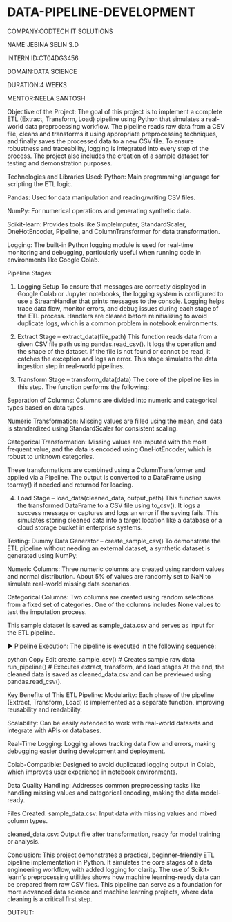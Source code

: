# DATA-PIPELINE-DEVELOPMENT

COMPANY:CODTECH IT SOLUTIONS

NAME:JEBINA SELIN S.D

INTERN ID:CT04DG3456

DOMAIN:DATA SCIENCE

DURATION:4 WEEKS

MENTOR:NEELA SANTOSH

Objective of the Project:
The goal of this project is to implement a complete ETL (Extract, Transform, Load) pipeline using Python that simulates a real-world data preprocessing workflow. The pipeline reads raw data from a CSV file, cleans and transforms it using appropriate preprocessing techniques, and finally saves the processed data to a new CSV file. To ensure robustness and traceability, logging is integrated into every step of the process. The project also includes the creation of a sample dataset for testing and demonstration purposes.

 Technologies and Libraries Used:
Python: Main programming language for scripting the ETL logic.

Pandas: Used for data manipulation and reading/writing CSV files.

NumPy: For numerical operations and generating synthetic data.

Scikit-learn: Provides tools like SimpleImputer, StandardScaler, OneHotEncoder, Pipeline, and ColumnTransformer for data transformation.

Logging: The built-in Python logging module is used for real-time monitoring and debugging, particularly useful when running code in environments like Google Colab.

 Pipeline Stages:
1. Logging Setup
To ensure that messages are correctly displayed in Google Colab or Jupyter notebooks, the logging system is configured to use a StreamHandler that prints messages to the console. Logging helps trace data flow, monitor errors, and debug issues during each stage of the ETL process. Handlers are cleared before reinitializing to avoid duplicate logs, which is a common problem in notebook environments.

2. Extract Stage – extract_data(file_path)
This function reads data from a given CSV file path using pandas.read_csv(). It logs the operation and the shape of the dataset. If the file is not found or cannot be read, it catches the exception and logs an error. This stage simulates the data ingestion step in real-world pipelines.

3. Transform Stage – transform_data(data)
The core of the pipeline lies in this step. The function performs the following:

Separation of Columns: Columns are divided into numeric and categorical types based on data types.

Numeric Transformation: Missing values are filled using the mean, and data is standardized using StandardScaler for consistent scaling.

Categorical Transformation: Missing values are imputed with the most frequent value, and the data is encoded using OneHotEncoder, which is robust to unknown categories.

These transformations are combined using a ColumnTransformer and applied via a Pipeline. The output is converted to a DataFrame using toarray() if needed and returned for loading.

4. Load Stage – load_data(cleaned_data, output_path)
This function saves the transformed DataFrame to a CSV file using to_csv(). It logs a success message or captures and logs an error if the saving fails. This simulates storing cleaned data into a target location like a database or a cloud storage bucket in enterprise systems.

 Testing: Dummy Data Generator – create_sample_csv()
To demonstrate the ETL pipeline without needing an external dataset, a synthetic dataset is generated using NumPy:

Numeric Columns: Three numeric columns are created using random values and normal distribution. About 5% of values are randomly set to NaN to simulate real-world missing data scenarios.

Categorical Columns: Two columns are created using random selections from a fixed set of categories. One of the columns includes None values to test the imputation process.

This sample dataset is saved as sample_data.csv and serves as input for the ETL pipeline.

▶ Pipeline Execution:
The pipeline is executed in the following sequence:

python
Copy
Edit
create_sample_csv()   # Creates sample raw data
run_pipeline()        # Executes extract, transform, and load stages
At the end, the cleaned data is saved as cleaned_data.csv and can be previewed using pandas.read_csv().

 Key Benefits of This ETL Pipeline:
Modularity: Each phase of the pipeline (Extract, Transform, Load) is implemented as a separate function, improving reusability and readability.

Scalability: Can be easily extended to work with real-world datasets and integrate with APIs or databases.

Real-Time Logging: Logging allows tracking data flow and errors, making debugging easier during development and deployment.

Colab-Compatible: Designed to avoid duplicated logging output in Colab, which improves user experience in notebook environments.

Data Quality Handling: Addresses common preprocessing tasks like handling missing values and categorical encoding, making the data model-ready.

 Files Created:
sample_data.csv: Input data with missing values and mixed column types.

cleaned_data.csv: Output file after transformation, ready for model training or analysis.

 Conclusion:
This project demonstrates a practical, beginner-friendly ETL pipeline implementation in Python. It simulates the core stages of a data engineering workflow, with added logging for clarity. The use of Scikit-learn’s preprocessing utilities shows how machine learning-ready data can be prepared from raw CSV files. This pipeline can serve as a foundation for more advanced data science and machine learning projects, where data cleaning is a critical first step.

OUTPUT:








